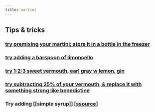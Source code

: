 ```yaml
---
title: martini
---
```


## Tips & tricks
### [try premixing your martini; store it in a bottle in the freezer](https://punchdrink.com/articles/the-freeze-ahead-bottled-cocktail-martini-recipe/)
### [try adding a barspoon of limoncello](https://themartinisocialist.com/2014/09/22/the-man-from-the-alphabet-agencies/)
### [try 1:2:3 sweet vermouth, earl gray w lemon, gin](https://themartinisocialist.com/2014/08/25/earl-grey-martini/)
### [try subtracting 25% of your vermouth, & replace it with something strong like benedictine](https://www.youtube.com/watch?v=bvuFw8S-V3o&t=202s)
### Try adding [[simple syrup]] [[ssource](https://punchdrink.com/articles/put-simple-syrup-in-your-martini-cocktail-recipe-seriously/)]
